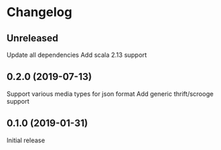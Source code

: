 # Changelog

## Unreleased

Update all dependencies
Add scala 2.13 support

## 0.2.0 (2019-07-13)

Support various media types for json format
Add generic thrift/scrooge support

## 0.1.0 (2019-01-31)

Initial release